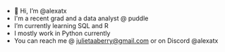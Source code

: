 - 👋 Hi, I’m @alexatx
- I'm a recent grad and a data analyst @ puddle
- I’m currently learning SQL and R
- I mostly work in Python currently
- You can reach me @ julietaaberry@gmail.com or on Discord @alexatx

<!---
alexatx/alexatx is a ✨ special ✨ repository because its `README.md` (this file) appears on your GitHub profile.
You can click the Preview link to take a look at your changes.
--->
